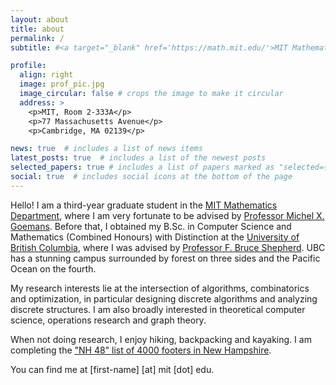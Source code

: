 ```yaml
---
layout: about
title: about
permalink: /
subtitle: #<a target="_blank" href='https://math.mit.edu/'>MIT Mathematics Department</a>

profile:
  align: right
  image: prof_pic.jpg
  image_circular: false # crops the image to make it circular
  address: >
    <p>MIT, Room 2-333A</p>
    <p>77 Massachusetts Avenue</p>
    <p>Cambridge, MA 02139</p>

news: true  # includes a list of news items
latest_posts: true  # includes a list of the newest posts
selected_papers: true # includes a list of papers marked as "selected={true}"
social: true  # includes social icons at the bottom of the page
---
```


Hello! I am a third-year graduate student in the <a target="_blank" href='https://math.mit.edu/'>MIT Mathematics Department</a>, where I am very fortunate to be advised by <a target="_blank" href="https://math.mit.edu/~goemans/">Professor Michel X. Goemans</a>. Before that, I obtained my B.Sc. in Computer Science and Mathematics (Combined Honours) with Distinction at the <a target="_blank" href="https://www.ubc.ca/">University of British Columbia</a>, where I was advised by <a target="_blank" href="https://bshepherd.ca/">Professor F. Bruce Shepherd</a>. UBC has a stunning campus surrounded by forest on three sides and the Pacific Ocean on the fourth.

My research interests lie at the intersection of algorithms, combinatorics and optimization, in particular designing discrete algorithms and analyzing discrete structures. I am also broadly interested in theoretical computer science, operations research and graph theory.

When not doing research, I enjoy hiking, backpacking and kayaking. I am completing the <a target="_blank" href="https://en.wikipedia.org/wiki/Four-thousand_footers">"NH 48" list of 4000 footers in New Hampshire</a>.

You can find me at [first-name] [at] mit [dot] edu.
